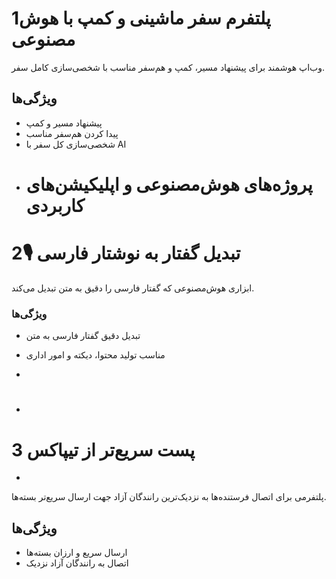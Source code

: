  # 1پلتفرم سفر ماشینی و کمپ با هوش مصنوعی
وب‌اپ هوشمند برای پیشنهاد مسیر، کمپ و هم‌سفر مناسب با شخصی‌سازی کامل سفر.

## ویژگی‌ها
- پیشنهاد مسیر و کمپ
- پیدا کردن هم‌سفر مناسب
- شخصی‌سازی کل سفر با AI
- # پروژه‌های هوش‌مصنوعی و اپلیکیشن‌های کاربردی


# 2🎙️ تبدیل گفتار به نوشتار فارسی
ابزاری هوش‌مصنوعی که گفتار فارسی را دقیق به متن تبدیل می‌کند.

### ویژگی‌ها
- تبدیل دقیق گفتار فارسی به متن
- مناسب تولید محتوا، دیکته و امور اداری


-
-  #
# 3 پست سریع‌تر از تیپاکس
- 
پلتفرمی برای اتصال فرستنده‌ها به نزدیک‌ترین رانندگان آزاد جهت ارسال سریع‌تر بسته‌ها.

## ویژگی‌ها
- ارسال سریع و ارزان بسته‌ها
- اتصال به رانندگان آزاد نزدیک

